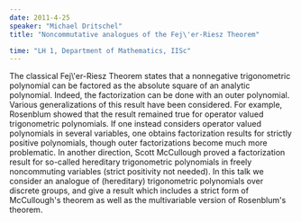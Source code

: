 ```yaml
---
date: 2011-4-25
speaker: "Michael Dritschel"
title: "Noncommutative analogues of the Fej\'er-Riesz Theorem"

time: "LH 1, Department of Mathematics, IISc"
---
```

The classical Fej\\'er-Riesz Theorem states that a nonnegative
trigonometric polynomial can be factored as the absolute square of an
analytic polynomial.  Indeed, the factorization can be done with an
outer polynomial.  Various generalizations of this result have been
considered.  For example, Rosenblum showed that the result remained true
for operator valued trigonometric polynomials.  If one instead considers
operator valued polynomials in several variables, one obtains
factorization results for strictly positive polynomials, though
outer factorizations become much more problematic.  In another
direction, Scott McCullough proved a factorization result for so-called
hereditary trigonometric polynomials in freely noncommuting variables
(strict positivity not needed).  In this talk we consider an analogue of
(hereditary) trigonometric polynomials over discrete groups, and give a
result which includes a strict form of McCullough's theorem as well as
the multivariable version of Rosenblum's theorem.
